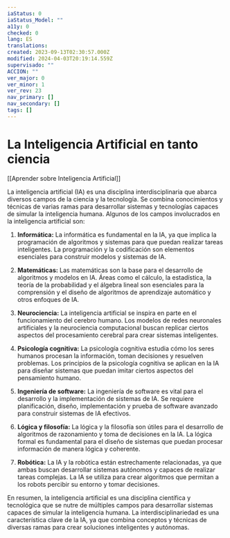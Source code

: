 ```yaml
---
iaStatus: 0
iaStatus_Model: ""
a11y: 0
checked: 0
lang: ES
translations: 
created: 2023-09-13T02:30:57.000Z
modified: 2024-04-03T20:19:14.559Z
supervisado: ""
ACCION: ""
ver_major: 0
ver_minor: 1
ver_rev: 23
nav_primary: []
nav_secondary: []
tags: []
---
```

# La Inteligencia Artificial en tanto ciencia

[[Aprender sobre Inteligencia Artificial]]

La inteligencia artificial (IA) es una disciplina interdisciplinaria que abarca diversos campos de la ciencia y la tecnología. Se combina conocimientos y técnicas de varias ramas para desarrollar sistemas y tecnologías capaces de simular la inteligencia humana. Algunos de los campos involucrados en la inteligencia artificial son:

1. **Informática:** La informática es fundamental en la IA, ya que implica la programación de algoritmos y sistemas para que puedan realizar tareas inteligentes. La programación y la codificación son elementos esenciales para construir modelos y sistemas de IA.
    
2. **Matemáticas:** Las matemáticas son la base para el desarrollo de algoritmos y modelos en IA. Áreas como el cálculo, la estadística, la teoría de la probabilidad y el álgebra lineal son esenciales para la comprensión y el diseño de algoritmos de aprendizaje automático y otros enfoques de IA.
    
3. **Neurociencia:** La inteligencia artificial se inspira en parte en el funcionamiento del cerebro humano. Los modelos de redes neuronales artificiales y la neurociencia computacional buscan replicar ciertos aspectos del procesamiento cerebral para crear sistemas inteligentes.
    
4. **Psicología cognitiva:** La psicología cognitiva estudia cómo los seres humanos procesan la información, toman decisiones y resuelven problemas. Los principios de la psicología cognitiva se aplican en la IA para diseñar sistemas que puedan imitar ciertos aspectos del pensamiento humano.
    
5. **Ingeniería de software:** La ingeniería de software es vital para el desarrollo y la implementación de sistemas de IA. Se requiere planificación, diseño, implementación y prueba de software avanzado para construir sistemas de IA efectivos.
    
6. **Lógica y filosofía:** La lógica y la filosofía son útiles para el desarrollo de algoritmos de razonamiento y toma de decisiones en la IA. La lógica formal es fundamental para el diseño de sistemas que puedan procesar información de manera lógica y coherente.
    
7. **Robótica:** La IA y la robótica están estrechamente relacionadas, ya que ambas buscan desarrollar sistemas autónomos y capaces de realizar tareas complejas. La IA se utiliza para crear algoritmos que permitan a los robots percibir su entorno y tomar decisiones.
    

En resumen, la inteligencia artificial es una disciplina científica y tecnológica que se nutre de múltiples campos para desarrollar sistemas capaces de simular la inteligencia humana. La interdisciplinariedad es una característica clave de la IA, ya que combina conceptos y técnicas de diversas ramas para crear soluciones inteligentes y autónomas.